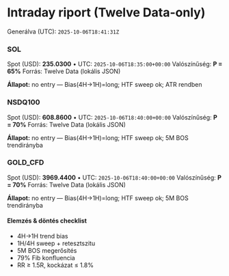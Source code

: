 # Intraday riport (Twelve Data-only)

Generálva (UTC): `2025-10-06T18:41:31Z`

### SOL

Spot (USD): **235.0300** • UTC: `2025-10-06T18:35:00+00:00`
Valószínűség: **P = 65%**
Forrás: Twelve Data (lokális JSON)

**Állapot:** no entry — Bias(4H→1H)=long; HTF sweep ok; ATR rendben

### NSDQ100

Spot (USD): **608.8600** • UTC: `2025-10-06T18:40:00+00:00`
Valószínűség: **P = 70%**
Forrás: Twelve Data (lokális JSON)

**Állapot:** no entry — Bias(4H→1H)=long; HTF sweep ok; 5M BOS trendirányba

### GOLD_CFD

Spot (USD): **3969.4400** • UTC: `2025-10-06T18:40:00+00:00`
Valószínűség: **P = 70%**
Forrás: Twelve Data (lokális JSON)

**Állapot:** no entry — Bias(4H→1H)=long; HTF sweep ok; 5M BOS trendirányba

#### Elemzés & döntés checklist
- 4H→1H trend bias
- 1H/4H sweep + retesztszitu
- 5M BOS megerősítés
- 79% Fib konfluencia
- RR ≥ 1.5R, kockázat ≤ 1.8%
